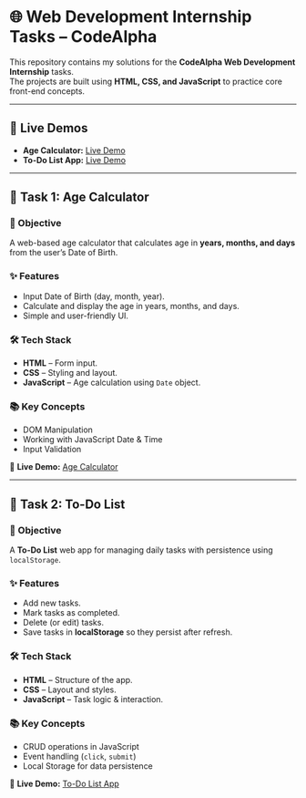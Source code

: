 # 🌐 Web Development Internship Tasks – CodeAlpha  

This repository contains my solutions for the **CodeAlpha Web Development Internship** tasks.  
The projects are built using **HTML, CSS, and JavaScript** to practice core front-end concepts.  

---

## 🚀 Live Demos  
- **Age Calculator:** [Live Demo](https://age-calc-task.netlify.app/)  
- **To-Do List App:** [Live Demo](https://to-do-list-task45.netlify.app/)  

---

## 📌 Task 1: Age Calculator  

### 🎯 Objective  
A web-based age calculator that calculates age in **years, months, and days** from the user’s Date of Birth.  

### ✨ Features  
- Input Date of Birth (day, month, year).  
- Calculate and display the age in years, months, and days.  
- Simple and user-friendly UI.  

### 🛠️ Tech Stack  
- **HTML** – Form input.  
- **CSS** – Styling and layout.  
- **JavaScript** – Age calculation using `Date` object.  

### 📚 Key Concepts  
- DOM Manipulation  
- Working with JavaScript Date & Time  
- Input Validation  

🔗 **Live Demo:** [Age Calculator](https://age-calc-task.netlify.app/)  

---

## 📌 Task 2: To-Do List  

### 🎯 Objective  
A **To-Do List** web app for managing daily tasks with persistence using `localStorage`.  

### ✨ Features  
- Add new tasks.  
- Mark tasks as completed.  
- Delete (or edit) tasks.  
- Save tasks in **localStorage** so they persist after refresh.  

### 🛠️ Tech Stack  
- **HTML** – Structure of the app.  
- **CSS** – Layout and styles.  
- **JavaScript** – Task logic & interaction.  

### 📚 Key Concepts  
- CRUD operations in JavaScript  
- Event handling (`click`, `submit`)  
- Local Storage for data persistence  

🔗 **Live Demo:** [To-Do List App](https://to-do-list-task45.netlify.app/)  

